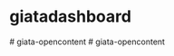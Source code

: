 ﻿# giatadashboard
#   g i a t a - o p e n c o n t e n t  
 #   g i a t a - o p e n c o n t e n t  
 